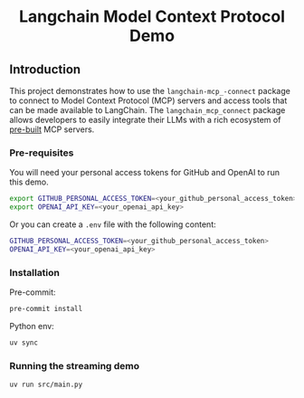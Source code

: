 <h1 align="center">
  Langchain Model Context Protocol Demo
</h1>

## Introduction
This project demonstrates how to use the `langchain-mcp_-connect` package to connect to Model Context Protocol (MCP) servers and access tools that can be made available to LangChain. 
The `langchain_mcp_connect` package allows developers to easily integrate their LLMs with a rich ecosystem of [pre-built](https://github.com/modelcontextprotocol/servers/tree/main) MCP servers.

### Pre-requisites

You will need your personal access tokens for GitHub and OpenAI to run this demo.

```bash
export GITHUB_PERSONAL_ACCESS_TOKEN=<your_github_personal_access_token>
export OPENAI_API_KEY=<your_openai_api_key>
```

Or you can create a `.env` file with the following content:

```bash
GITHUB_PERSONAL_ACCESS_TOKEN=<your_github_personal_access_token>
OPENAI_API_KEY=<your_openai_api_key>
```

### Installation

Pre-commit:

```bash
pre-commit install
```

Python env:
    
```bash
uv sync
```

### Running the streaming demo

```bash
uv run src/main.py
```


